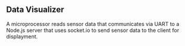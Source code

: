 ## Data Visualizer

A microprocessor reads sensor data that communicates via UART to a Node.js server that uses socket.io to send sensor data to the client for displayment. 

